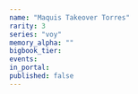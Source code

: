 ```yaml
---
name: "Maquis Takeover Torres"
rarity: 3
series: "voy"
memory_alpha: ""
bigbook_tier:
events:
in_portal:
published: false
---
```

